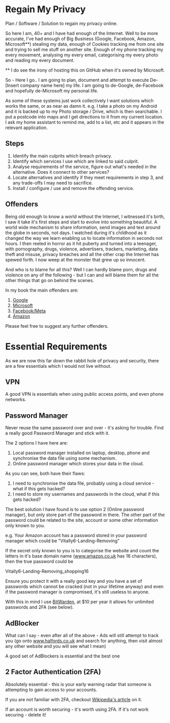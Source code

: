 # Regain My Privacy
Plan / Software / Solution to regain my privacy online.

So here I am, 40+ and I have had enough of the Internet.  Well to be more accurate, I've had enough of Big Business (Google, Facebook, Amazon, Microsoft**) stealing my data, enough of Cookies tracking me from one site and trying to sell me stuff on another site. Enough of my phone tracking my every movement, analysing my every email, categorising my every photo and reading my every document.

** I do see the irony of hosting this on GitHub when it's owned by Microsoft.

So - Here I go.. I am going to plan, document and attempt to execute De-[Insert company name here] my life.  I am going to de-Google, de-Facebook and hopefully de-Microsoft my personal life.

As some of these systems just work collectively I want solutions which works the same, or as near as damn it.
e.g. I take a photo on my Android and it is backed up to my Photo storage / Drive, which is then searchable.  I put a postcode into maps and I get directions to it from my current location.  I ask my home assistant to remind me, add to a list, etc and it appears in the relevant application.

## Steps
1. Identify the main culprits which breach privacy.
2. Identify which services I use which are linked to said culprit.
3. Analyse requirements of the service, figure out what's needed in the alternative.  Does it connect to other services?
4. Locate alternatives and identify if they meet requirements in step 3, and any trade-offs I may need to sacrifice.
5. Install / configure / use and remove the offending service.

## Offenders
Being old enough to know a world without the Internet, I witnessed it's birth, I saw it take it's first steps and start to evolve into something beautiful. A world wide mechanism to share information, send images and text around the globe in seconds, not days. I watched during it's childhood as it changed the way we learn enabling us to locate information in seconds not hours.  I then reeled in horror as it hit puberty and turned into a teenager, with pornography, drugs, violence, advertisers, trackers, marketing, data theft and misuse, privacy breaches and all the other crap the Internet has spewed forth. I now weep at the monster that grew up so innocent.

And who is to blame for all this?  Well I can hardly blame porn, drugs and violence on any of the following - but I can and will blame them for all the other things that go on behind the scenes.

In my book the main offenders are:

1. [Google](./Google/README.md)
2. [Microsoft](./Microsoft/README.md)
3. [Facebook/Meta](./Facebook/README.md)
4. [Amazon](./Amazon/README.md)

Please feel free to suggest any further offenders.

# Essential Requirements

As we are now this far down the rabbit hole of privacy and security, there are a few essentials which I would not live without.

## VPN
A good VPN is essentials when using public access points, and even phone networks.

## Password Manager

Never reuse the same password over and over - it's asking for trouble. Find a really good Password Manager and stick with it.

The 2 options I have here are:
1. Local password manager installed on laptop, desktop, phone and synchronise the data file using some mechanism.
2. Online password manager which stores your data in the cloud.

As you can see, both have their flaws:
1. I need to synchronise the data file, probably using a cloud service - what if this gets hacked?
2. I need to store my usernames and passwords in the cloud, what if this gets hacked?

The best solution I have found is to use option 2 (Online password manager), but only store part of the password in there.  The other part of the password could be related to the site, account or some other information only known to you.

e.g. 
Your Amazon account has a password stored in your password manager which could be "Vitally6-Landing-Removing"

If the secret only known to you is to categorise the website and count the letters in it's base domain name (www.amazon.co.uk has 16 characters), then the true password could be

Vitally6-Landing-Removing_shopping16

Ensure you protect it with a really good key and you have a set of passwords which cannot be cracked (not in your lifetime anyway) and even if the password manager is compromised, it's still useless to anyone.

With this in mind I use [BitWarden](https://www.bitwarden.com), at $10 per year it allows for unlimited passwords and 2FA (see below).

## AdBlocker
What can I say - even after all of the above - Ads will still attempt to track you (go onto www.halfords.co.uk and search for anything, then visit almost any other website and you will see what I mean)

A good set of AdBlockers is essential and the best one 

## 2 Factor Authentication (2FA)
Absolutely essential - this is your early warning radar that someone is attempting to gain access to your accounts. 

If you are not familiar with 2FA, checkout [Wikipedia's article](https://en.wikipedia.org/wiki/Multi-factor_authentication) on it.

If an account is worth securing - it's worth using 2FA.  If it's not work securing - delete it!

